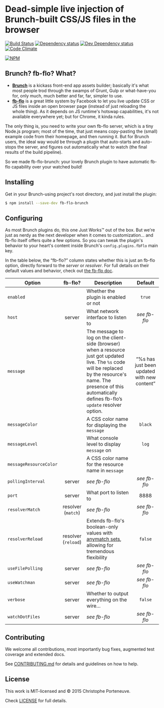 # Dead-simple live injection of Brunch-built CSS/JS files in the browser

[![Build Status](https://travis-ci.org/deliciousinsights/fb-flo-brunch.svg)](https://travis-ci.org/deliciousinsights/fb-flo-brunch)
[![Dependency status](https://david-dm.org/deliciousinsights/fb-flo-brunch.svg)](https://david-dm.org/deliciousinsights/fb-flo-brunch)
[![Dev Dependency status](https://david-dm.org/deliciousinsights/fb-flo-brunch/dev-status.svg)](https://david-dm.org/deliciousinsights/fb-flo-brunch#info=devDependencies&view=table)
[![Code Climate](https://codeclimate.com/github/deliciousinsights/fb-flo-brunch/badges/gpa.svg)](https://codeclimate.com/github/deliciousinsights/fb-flo-brunch)

[![NPM](https://nodei.co/npm/fb-flo-brunch.png)](https://nodei.co/npm/fb-flo-brunch/)

## Brunch?  fb-flo?  What?

* **[Brunch](http://brunch.io)** is a kickass front-end app assets builder; basically it's what most people trod through the swamps of Grunt, Gulp or what-have-you for, only much, much better and far, far, simpler to use.
* **[fb-flo](https://facebook.github.io/fb-flo/)** is a great little system by Facebook to let you live update CSS or JS files inside an open browser page (instead of just reloading the whole thing).  As it depends on JS runtime's hotswap capabilities, it's not available everywhere yet; but for Chrome, it kinda rules.

The only thing is, you need to write your own fb-flo server, which is a tiny Node.js program; most of the time, that just means copy-pasting the (small) example code from their homepage, and then running it.  But for Brunch users, the ideal way would be through a plugin that auto-starts and auto-stops the server, and figures out automatically what to watch (the final results of the build pipeline).

So we made fb-flo-brunch: your lovely Brunch plugin to have automatic fb-flo capability over your watched build!

## Installing

Get in your Brunch-using project's root directory, and just install the plugin:

```sh
$ npm install --save-dev fb-flo-brunch
```

## Configuring

As most Brunch plugins do, this one Just Works™ out of the box.  But we're just as nerdy as the next developer when it comes to customization… and fb-flo itself offers quite a few options.  So you can tweak the plugin's behavior to your heart's content inside Brunch's `config.plugins.fbFlo` main key.

In the table below, the “fb-flo?” column states whether this is just an fb-flo option, directly forward to the *server* or *resolver*.  For full details on their default values and behavior, check out [the fb-flo doc](https://github.com/facebook/fb-flo#usage).

| Option    | fb-flo? | Description | Default |
| --------- |:-------:| ----------- |:-------:|
| `enabled` |         | Whether the plugin is enabled or not | `true` |
| `host`    | server  | What network interface to listen to | *see fb-flo* |
| `message` |         | The message to log on the client-side (browser) when a resource just got updated live.  The `%s` code will be replaced by the resource's name.  The presence of this automatically defines fb-flo’s `update` resolver option. | “%s has just been updated with new content” |
| `messageColor` | | A CSS color name for displaying the `message` | `black` |
| `messageLevel` | | What console level to display `message` on | `log` |
| `messageResourceColor` | | A CSS color name for the resource name in `message` | |
| `pollingInterval` | server | *see fb-flo* | *see fb-flo* |
| `port`    | server | What port to listen to | 8888 |
| `resolverMatch` | resolver (`match`) | *see fb-flo* | *see fb-flo* |
| `resolverReload` | resolver (`reload`) | Extends fb-flo's boolean-only values with [anymatch sets](https://www.npmjs.com/package/anymatch), allowing for tremendous flexibility | `false` |
| `useFilePolling` | server | *see fb-flo* | *see fb-flo* |
| `useWatchman` | server | *see fb-flo* | *see fb-flo* |
| `verbose` | server | Whether to output everything on the wire… | `false` |
| `watchDotFiles` | server | *see fb-flo* | *see fb-flo* |

## Contributing

We welcome all contributions, most importantly bug fixes, augmented test coverage and extended docs.

See [CONTRIBUTING.md](CONTRIBUTING.md) for details and guidelines on how to help.

## License

This work is MIT-licensed and © 2015 Christophe Porteneuve.

Check [LICENSE](LICENSE) for full details.
